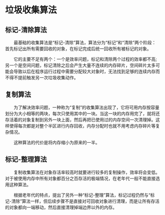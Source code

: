 # 垃圾收集算法

## 标记-清除算法
&emsp;&emsp;最基础的收集算法是“标记-清除”算法，算法分为“标记”和“清除”两个阶段：首先标记出所有需要回收的对象，在标记完成后统一回收所有被标记的对象。

&emsp;&emsp;它的主要不足有两个：一个是效率问题，标记和清除两个过程的效率都不高;另一个是空间问题，标记清除之后会产生大量不连续的内存碎片，空间碎片太多可能会导致以后在程序运行过程中需要分配较大对象时，无法找到足够的连续内存而不得不提前触发另一次垃圾收集动作。

## 复制算法
&emsp;&emsp;为了解决效率问题，一种称为“复制”的收集算法出现了，它将可用内存按容量划分为大小相等的两块，每次只使用其中的一块。当这一块的内存用完了，就将还存活着的对象复制到另外一块上面，然后再把已使用过的内存空间一次清理掉。这样使得每次都是对整个半区进行内存回收，内存分配时也就不用考虑内存碎片等复杂情况。

&emsp;&emsp;这种算法的代价是将内存缩小为原来的一半。

## 标记-整理算法
&emsp;&emsp;复制收集算法在对象存活率较高时就要进行较多的复制操作，效率将会变低。对于被使用内存中所有对象都百分之百存活的极端情况，在老年代一般不能直接选用这种算法。

&emsp;&emsp;根据老年代的特点，提出了另外一种“标记-整理”算法，标记过程仍然与“标记-清除”算法一样，但后续步骤不是直接对可回收对象进行清理，而是让所有存活的对象都向一端移动，然后直接清理掉端边界以外的内存。
